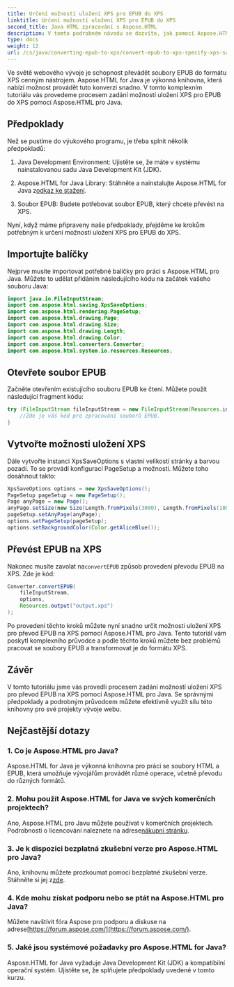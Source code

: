 ```yaml
---
title: Určení možností uložení XPS pro EPUB do XPS
linktitle: Určení možností uložení XPS pro EPUB do XPS
second_title: Java HTML zpracování s Aspose.HTML
description: V tomto podrobném návodu se dozvíte, jak pomocí Aspose.HTML for Java určit možnosti uložení XPS pro EPUB do XPS. Bezproblémově převádějte soubory EPUB.
type: docs
weight: 12
url: /cs/java/converting-epub-to-xps/convert-epub-to-xps-specify-xps-save-options/
---
```

Ve světě webového vývoje je schopnost převádět soubory EPUB do formátu XPS cenným nástrojem. Aspose.HTML for Java je výkonná knihovna, která nabízí možnost provádět tuto konverzi snadno. V tomto komplexním tutoriálu vás provedeme procesem zadání možností uložení XPS pro EPUB do XPS pomocí Aspose.HTML pro Java.

## Předpoklady

Než se pustíme do výukového programu, je třeba splnit několik předpokladů:

1. Java Development Environment: Ujistěte se, že máte v systému nainstalovanou sadu Java Development Kit (JDK).

2.  Aspose.HTML for Java Library: Stáhněte a nainstalujte Aspose.HTML for Java z[odkaz ke stažení](https://releases.aspose.com/html/java/).

3. Soubor EPUB: Budete potřebovat soubor EPUB, který chcete převést na XPS.

Nyní, když máme připraveny naše předpoklady, přejděme ke krokům potřebným k určení možností uložení XPS pro EPUB do XPS.

## Importujte balíčky

Nejprve musíte importovat potřebné balíčky pro práci s Aspose.HTML pro Java. Můžete to udělat přidáním následujícího kódu na začátek vašeho souboru Java:

```java
import java.io.FileInputStream;
import com.aspose.html.saving.XpsSaveOptions;
import com.aspose.html.rendering.PageSetup;
import com.aspose.html.drawing.Page;
import com.aspose.html.drawing.Size;
import com.aspose.html.drawing.Length;
import com.aspose.html.drawing.Color;
import com.aspose.html.converters.Converter;
import com.aspose.html.system.io.resources.Resources;
```

## Otevřete soubor EPUB

Začněte otevřením existujícího souboru EPUB ke čtení. Můžete použít následující fragment kódu:

```java
try (FileInputStream fileInputStream = new FileInputStream(Resources.input("input.epub"))) {
    //Zde je váš kód pro zpracování souborů EPUB.
}
```

## Vytvořte možnosti uložení XPS

Dále vytvořte instanci XpsSaveOptions s vlastní velikostí stránky a barvou pozadí. To se provádí konfigurací PageSetup a možností. Můžete toho dosáhnout takto:

```java
XpsSaveOptions options = new XpsSaveOptions();
PageSetup pageSetup = new PageSetup();
Page anyPage = new Page();
anyPage.setSize(new Size(Length.fromPixels(3000), Length.fromPixels(1000)));
pageSetup.setAnyPage(anyPage);
options.setPageSetup(pageSetup);
options.setBackgroundColor(Color.getAliceBlue());
```

## Převést EPUB na XPS

 Nakonec musíte zavolat na`convertEPUB` způsob provedení převodu EPUB na XPS. Zde je kód:

```java
Converter.convertEPUB(
    fileInputStream,
    options,
    Resources.output("output.xps")
);
```

Po provedení těchto kroků můžete nyní snadno určit možnosti uložení XPS pro převod EPUB na XPS pomocí Aspose.HTML pro Java. Tento tutoriál vám poskytl komplexního průvodce a podle těchto kroků můžete bez problémů pracovat se soubory EPUB a transformovat je do formátu XPS.

## Závěr

V tomto tutoriálu jsme vás provedli procesem zadání možností uložení XPS pro převod EPUB na XPS pomocí Aspose.HTML pro Java. Se správnými předpoklady a podrobným průvodcem můžete efektivně využít sílu této knihovny pro své projekty vývoje webu.

## Nejčastější dotazy

### 1. Co je Aspose.HTML pro Java?
Aspose.HTML for Java je výkonná knihovna pro práci se soubory HTML a EPUB, která umožňuje vývojářům provádět různé operace, včetně převodu do různých formátů.

### 2. Mohu použít Aspose.HTML for Java ve svých komerčních projektech?
 Ano, Aspose.HTML pro Javu můžete používat v komerčních projektech. Podrobnosti o licencování naleznete na adrese[nákupní stránku](https://purchase.aspose.com/buy).

### 3. Je k dispozici bezplatná zkušební verze pro Aspose.HTML pro Java?
 Ano, knihovnu můžete prozkoumat pomocí bezplatné zkušební verze. Stáhněte si jej z[zde](https://releases.aspose.com/).

### 4. Kde mohu získat podporu nebo se ptát na Aspose.HTML pro Java?
 Můžete navštívit fóra Aspose pro podporu a diskuse na adrese[https://forum.aspose.com/](https://forum.aspose.com/).

### 5. Jaké jsou systémové požadavky pro Aspose.HTML for Java?
Aspose.HTML for Java vyžaduje Java Development Kit (JDK) a kompatibilní operační systém. Ujistěte se, že splňujete předpoklady uvedené v tomto kurzu.